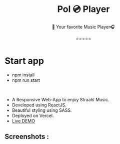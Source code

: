 <h1 align="center">Pol 💿 Player</h1>

<p align="center">🎵 Your favorite Music Player🎧</p>
<p align="center">⭐⭐⭐⭐⭐</a></p>

# Start app

- npm install
- npm run start

<br>

- A Responsive Web-App to enjoy Straahl Music.
- Developed using ReactJS.
- Beautiful styling using SASS.
- Deployed on Vercel.
- [Live DEMO]()

## Screenshots :

<br>
<p align="center">
  <img  src="">
  <img  src="">
</p>
